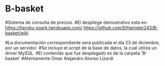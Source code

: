 # B-basket
#Sistema de consulta de precios. 
#El despliege demostrativo esta en: https://heroku-spark.herokuapp.com/
https://github.com/ElHamster243/B-basket/wiki

#La documentación correspondiente será publicada el dia 23 de diciembre, por un servidor.
#Se incluye el script de la base de datos, la cual utiliza un driver MySQL.
#El contenido que fue desplegado es de la carpeta 'B-basket'
#Atentamente Omar Alejandro Alonso Lizardi
